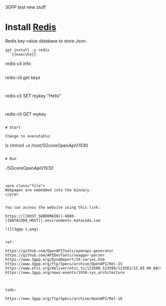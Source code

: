 3GPP test new stuff


# Install [Redis](https://redis.io/)

Redis key-value database to store Json.

```
apt install -y redis
```{{execute}}

```
redis-cli info
```{{execute}}

```
redis-cli get keys
```{{execute}}


```
redis-cli SET mykey "Hello"
```{{execute}}


```
redis-cli GET mykey
```{{execute}}

# Start

Change to executable:
```
ls
chmod +x /root/5GcoreOpenApiV1530 
```{{execute}}

# Run
```
./5GcoreOpenApiV1530 
```{{execute}}


<pre class="file">
Webpages are embedded into the binnary.
</pre>


You can access the website using this link:

https://[[HOST_SUBDOMAIN]]-8080-[[KATACODA_HOST]].environments.katacoda.com

![](3gpp-1.png)


ref:

https://github.com/OpenAPITools/openapi-generator
https://github.com/APIDevTools/swagger-parser
https://www.3gpp.org/DynaReport/29-series.htm
https://www.3gpp.org/ftp/Specs/archive/OpenAPI/Rel-15
https://www.etsi.org/deliver/etsi_ts/123500_123599/123501/15.03.00_60/ts_123501v150300p.pdf
https://www.3gpp.org/news-events/1930-sys_architecture



todo:

https://www.3gpp.org/ftp/Specs/archive/OpenAPI/Rel-16
